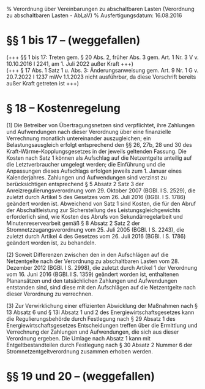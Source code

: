 % Verordnung über Vereinbarungen zu abschaltbaren Lasten  (Verordnung zu abschaltbaren Lasten - AbLaV)
% Ausfertigungsdatum: 16.08.2016
 
# §§ 1 bis 17 – (weggefallen)

(+++ §§ 1 bis 17: Treten gem. § 20 Abs. 2, früher Abs. 3 gem. Art. 1 Nr. 3 V v. 10.10.2016 I 2241, am 1. Juli 2022 außer Kraft +++)  
(+++ § 17 Abs. 1 Satz 1 u. Abs. 3: Änderungsanweisung gem. Art. 9 Nr. 1 G v. 20.7.2022 I 1237 mWv 1.1.2023 nicht ausführbar, da diese Vorschrift bereits außer Kraft getreten ist +++)

# § 18 – Kostenregelung

(1) Die Betreiber von Übertragungsnetzen sind verpflichtet, ihre Zahlungen und Aufwendungen nach dieser Verordnung über eine finanzielle Verrechnung monatlich untereinander auszugleichen; ein Belastungsausgleich erfolgt entsprechend den §§ 26, 27b, 28 und 30 des Kraft-Wärme-Kopplungsgesetzes in der jeweils geltenden Fassung. Die Kosten nach Satz 1 können als Aufschlag auf die Netzentgelte anteilig auf die Letztverbraucher umgelegt werden; die Einführung und die Anpassungen dieses Aufschlags erfolgen jeweils zum 1. Januar eines Kalenderjahres. Zahlungen und Aufwendungen sind verzinst zu berücksichtigen entsprechend § 5 Absatz 2 Satz 3 der Anreizregulierungsverordnung vom 29. Oktober 2007 (BGBl. I S. 2529), die zuletzt durch Artikel 5 des Gesetzes vom 26. Juli 2016 (BGBl. I S. 1786) geändert worden ist. Abweichend von Satz 1 sind Kosten, die für den Abruf der Abschaltleistung zur Sicherstellung des Leistungsgleichgewichts erforderlich sind, wie Kosten des Abrufs von Sekundärregelarbeit und Minutenreservearbeit gemäß § 8 Absatz 2 Satz 2 der Stromnetzzugangsverordnung vom 25. Juli 2005 (BGBl. I S. 2243), die zuletzt durch Artikel 4 des Gesetzes vom 26. Juli 2016 (BGBl. I S. 1786) geändert worden ist, zu behandeln.

(2) Soweit Differenzen zwischen den in den Aufschlägen auf die Netzentgelte nach der Verordnung zu abschaltbaren Lasten vom 28. Dezember 2012 (BGBl. I S. 2998), die zuletzt durch Artikel 1 der Verordnung vom 16. Juni 2016 (BGBl. I S. 1359) geändert worden ist, enthaltenen Planansätzen und den tatsächlichen Zahlungen und Aufwendungen entstanden sind, sind diese mit den Aufschlägen auf die Netzentgelte nach dieser Verordnung zu verrechnen.

(3) Zur Verwirklichung einer effizienten Abwicklung der Maßnahmen nach § 13 Absatz 6 und § 13i Absatz 1 und 2 des Energiewirtschaftsgesetzes kann die Regulierungsbehörde durch Festlegung nach § 29 Absatz 1 des Energiewirtschaftsgesetzes Entscheidungen treffen über die Ermittlung und Verrechnung der Zahlungen und Aufwendungen, die sich aus dieser Verordnung ergeben. Die Umlage nach Absatz 1 kann mit Entgeltbestandteilen durch Festlegung nach § 30 Absatz 2 Nummer 6 der Stromnetzentgeltverordnung zusammen erhoben werden.

# §§ 19 und 20 – (weggefallen)
